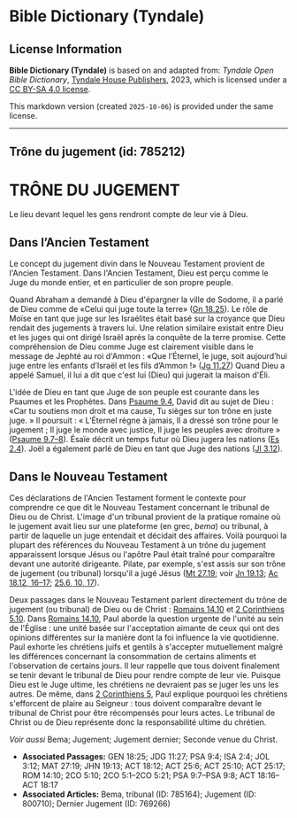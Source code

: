 # Bible Dictionary (Tyndale)

## License Information

**Bible Dictionary (Tyndale)** is based on and adapted from: _Tyndale Open Bible Dictionary_, [Tyndale House Publishers](https://tyndaleopenresources.com/), 2023, which is licensed under a [CC BY-SA 4.0 license](https://creativecommons.org/licenses/by-sa/4.0/legalcode.en).

This markdown version (created `2025-10-06`) is provided under the same license.



--------------------------------

## Trône du jugement (id: 785212)

TRÔNE DU JUGEMENT
=================

Le lieu devant lequel les gens rendront compte de leur vie à Dieu.

Dans l’Ancien Testament
-----------------------

Le concept du jugement divin dans le Nouveau Testament provient de l'Ancien Testament. Dans l'Ancien Testament, Dieu est perçu comme le Juge du monde entier, et en particulier de son propre peuple.

Quand Abraham a demandé à Dieu d'épargner la ville de Sodome, il a parlé de Dieu comme de «Celui qui juge toute la terre» ([Gn 18\.25](https://ref.ly/Gen18:25)). Le rôle de Moïse en tant que juge sur les Israélites était basé sur la croyance que Dieu rendait des jugements à travers lui. Une relation similaire existait entre Dieu et les juges qui ont dirigé Israël après la conquête de la terre promise. Cette compréhension de Dieu comme Juge est clairement visible dans le message de Jephté au roi d'Ammon : «Que l’Éternel, le juge, soit aujourd’hui juge entre les enfants d’Israël et les fils d’Ammon !» ([Jg 11\.27](https://ref.ly/Judg11:27)) Quand Dieu a appelé Samuel, il lui a dit que c'est lui (Dieu) qui jugerait la maison d'Éli.

L'idée de Dieu en tant que Juge de son peuple est courante dans les Psaumes et les Prophètes. Dans [Psaume 9\.4](https://ref.ly/Ps9:4), David dit au sujet de Dieu : «Car tu soutiens mon droit et ma cause, Tu sièges sur ton trône en juste juge. » Il poursuit : « L’Éternel règne à jamais, Il a dressé son trône pour le jugement ; Il juge le monde avec justice, Il juge les peuples avec droiture » ([Psaume 9\.7–8](https://ref.ly/Ps9:7-Ps9:8)). Ésaïe décrit un temps futur où Dieu jugera les nations ([Es 2\.4](https://ref.ly/Isa2:4)). Joël a également parlé de Dieu en tant que Juge des nations ([Jl 3\.12](https://ref.ly/Joel3:12)).

Dans le Nouveau Testament
-------------------------

Ces déclarations de l'Ancien Testament forment le contexte pour comprendre ce que dit le Nouveau Testament concernant le tribunal de Dieu ou de Christ. L'image d'un tribunal provient de la pratique romaine où le jugement avait lieu sur une plateforme (en grec, *bema*) ou tribunal, à partir de laquelle un juge entendait et décidait des affaires. Voilà pourquoi la plupart des références du Nouveau Testament à un trône du jugement apparaissent lorsque Jésus ou l'apôtre Paul était traîné pour comparaître devant une autorité dirigeante. Pilate, par exemple, s'est assis sur son trône de jugement (ou tribunal) lorsqu'il a jugé Jésus ([Mt 27\.19](https://ref.ly/Matt27:19); voir [Jn 19\.13](https://ref.ly/John19:13); [Ac 18\.12, 16–17](https://ref.ly/Acts18:12); [25\.6, 10, 17](https://ref.ly/Acts25:6)).

Deux passages dans le Nouveau Testament parlent directement du trône de jugement (ou tribunal) de Dieu ou de Christ : [Romains 14\.10](https://ref.ly/Rom14:10) et [2 Corinthiens 5\.10](https://ref.ly/2Cor5:10). Dans [Romains 14\.10](https://ref.ly/Rom14:10), Paul aborde la question urgente de l'unité au sein de l'Église : une unité basée sur l'acceptation aimante de ceux qui ont des opinions différentes sur la manière dont la foi influence la vie quotidienne. Paul exhorte les chrétiens juifs et gentils à s'accepter mutuellement malgré les différences concernant la consommation de certains aliments et l'observation de certains jours. Il leur rappelle que tous doivent finalement se tenir devant le tribunal de Dieu pour rendre compte de leur vie. Puisque Dieu est le Juge ultime, les chrétiens ne devraient pas se juger les uns les autres. De même, dans [2 Corinthiens 5](https://ref.ly/2Cor5:1-2Cor5:21), Paul explique pourquoi les chrétiens s'efforcent de plaire au Seigneur : tous doivent comparaître devant le tribunal de Christ pour être récompensés pour leurs actes. Le tribunal de Christ ou de Dieu représente donc la responsabilité ultime du chrétien.

*Voir aussi* Bema; Jugement; Jugement dernier; Seconde venue du Christ.

* **Associated Passages:** GEN 18:25; JDG 11:27; PSA 9:4; ISA 2:4; JOL 3:12; MAT 27:19; JHN 19:13; ACT 18:12; ACT 25:6; ACT 25:10; ACT 25:17; ROM 14:10; 2CO 5:10; 2CO 5:1–2CO 5:21; PSA 9:7–PSA 9:8; ACT 18:16–ACT 18:17
* **Associated Articles:** Bema, tribunal (ID: 785164); Jugement (ID: 800710); Dernier Jugement (ID: 769266)

